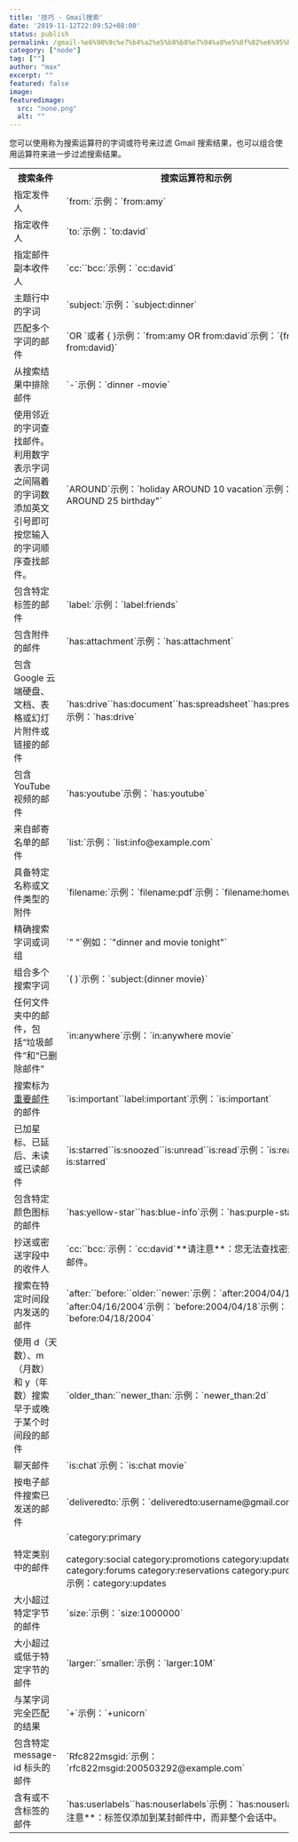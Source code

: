 ```yaml
---
title: '技巧 - Gmail搜索'
date: '2019-11-12T22:09:52+08:00'
status: publish
permalink: /gmail-%e6%90%9c%e7%b4%a2%e5%b8%b8%e7%94%a8%e5%8f%82%e6%95%b0
category: ["node"] 
tag: [""]
author: "max"
excerpt: ""
featured: false
image: 
featuredimage:
  src: "none.png"
  alt: ""
---
```

您可以使用称为搜索运算符的字词或符号来过滤 Gmail 搜索结果，也可以组合使用运算符来进一步过滤搜索结果。

<table class=""><tbody><tr><th width='50%'>搜索条件</th><th>搜索运算符和示例</th></tr><tr><td>指定发件人</td><td>`from:`示例：`from:amy`</td></tr><tr><td>指定收件人</td><td>`to:`示例：`to:david`</td></tr><tr><td>指定邮件副本收件人</td><td>`cc:``bcc:`示例：`cc:david`</td></tr><tr><td>主题行中的字词</td><td>`subject:`示例：`subject:dinner`</td></tr><tr><td>匹配多个字词的邮件</td><td>`OR `或者 { }示例：`from:amy OR from:david`示例：`{from:amy from:david}`</td></tr><tr><td>从搜索结果中排除邮件</td><td>`-`示例：`dinner -movie`</td></tr><tr><td>使用邻近的字词查找邮件。利用数字表示字词之间隔着的字词数添加英文引号即可按您输入的字词顺序查找邮件。</td><td>`AROUND`示例：`holiday AROUND 10 vacation`示例：`"secret AROUND 25 birthday"`</td></tr><tr><td>包含特定标签的邮件</td><td>`label:`示例：`label:friends`</td></tr><tr><td>包含附件的邮件</td><td>`has:attachment`示例：`has:attachment`</td></tr><tr><td>包含 Google 云端硬盘、文档、表格或幻灯片附件或链接的邮件</td><td>`has:drive``has:document``has:spreadsheet``has:presentation`示例：`has:drive`</td></tr><tr><td>包含 YouTube 视频的邮件</td><td>`has:youtube`示例：`has:youtube`</td></tr><tr><td>来自邮寄名单的邮件</td><td>`list:`示例：`list:info@example.com`</td></tr><tr><td>具备特定名称或文件类型的附件</td><td>`filename:`示例：`filename:pdf`示例：`filename:homework.txt`</td></tr><tr><td>精确搜索字词或词组</td><td>`" "`例如：`"dinner and movie tonight"`</td></tr><tr><td>组合多个搜索字词</td><td>`( )`示例：`subject:(dinner movie)`</td></tr><tr><td>任何文件夹中的邮件，包括“垃圾邮件”和“已删除邮件”</td><td>`in:anywhere`示例：`in:anywhere movie`</td></tr><tr><td>搜索标为<a href="https://support.google.com/mail/answer/186543">重要邮件</a>的邮件</td><td>`is:important``label:important`示例：`is:important` </td></tr><tr><td>已加星标、已延后、未读或已读邮件</td><td>`is:starred``is:snoozed``is:unread``is:read`示例：`is:read is:starred`</td></tr><tr><td>包含特定颜色图标的邮件</td><td>`has:yellow-star``has:blue-info`示例：`has:purple-star`</td></tr><tr><td>抄送或密送字段中的收件人</td><td>`cc:``bcc:`示例：`cc:david`**请注意**：您无法查找密送给您的邮件。</td></tr><tr><td>搜索在特定时间段内发送的邮件</td><td>`after:``before:``older:``newer:`示例：`after:2004/04/16`示例：`after:04/16/2004`示例：`before:2004/04/18`示例：`before:04/18/2004`</td></tr><tr><td>使用 d（天数）、m（月数）和 y（年数）搜索早于或晚于某个时间段的邮件</td><td>`older_than:``newer_than:`示例：`newer_than:2d`</td></tr><tr><td>聊天邮件</td><td>`is:chat`示例：`is:chat movie`</td></tr><tr><td>按电子邮件搜索已发送的邮件</td><td>`deliveredto:`示例：`deliveredto:username@gmail.com`</td></tr><tr><td>特定类别中的邮件</td><td>`category:primary<br></br>category:social category:promotions category:updates category:forums category:reservations category:purchases`示例：category:updates</td></tr><tr><td>大小超过特定字节的邮件</td><td>`size:`示例：`size:1000000`</td></tr><tr><td>大小超过或低于特定字节的邮件</td><td>`larger:``smaller:`示例：`larger:10M`</td></tr><tr><td>与某字词完全匹配的结果</td><td>`+`示例：`+unicorn`</td></tr><tr><td>包含特定 message-id 标头的邮件</td><td>`Rfc822msgid:`示例：`rfc822msgid:200503292@example.com`</td></tr><tr><td>含有或不含标签的邮件</td><td>`has:userlabels``has:nouserlabels`示例：`has:nouserlabels`**注意**：标签仅添加到某封邮件中，而非整个会话中。</td></tr></tbody></table>